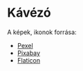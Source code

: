 # Kávézó

A képek, ikonok forrása:
* [Pexel](https://www.pexels.com/hu-hu/)
* [Pixabay](https://pixabay.com/hu/)
* [Flaticon](https://www.flaticon.com/)

